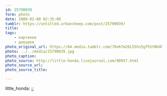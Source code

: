 ```yaml
---
id: 25790039
form: photo
date: 2008-02-08 02:35:00
tumblr: https://untitled.urbansheep.com/post/25790039/
title:
tags:
    - картинки
    - девушки
photo_original_url: https://64.media.tumblr.com/78n67m26L55hs5gfhSYNO4Ni_1280.jpg
photo: ../../media/25790039.jpg
photo_caption:
photo_source: http://little-honda.livejournal.com/90957.html
photo_source_url:
photo_source_title:

---
```


<p>little_honda: <a href="http://little-honda.livejournal.com/90957.html">::</a></p>
